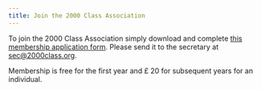 ```yaml
---
title: Join the 2000 Class Association
---
```


To join the 2000 Class Association simply download and complete [this membership application form](#). Please send it to the secretary at <sec@2000class.org>.

Membership is free for the first year and £ 20 for subsequent years for an individual.